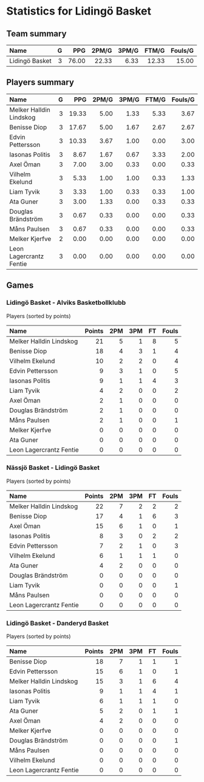 # Statistics for Lidingö Basket

## Team summary

| Name | G | PPG | 2PM/G | 3PM/G | FTM/G | Fouls/G |
|:-----|--:|----:|------:|------:|------:|--------:|
| Lidingö Basket | 3 | 76.00 | 22.33 | 6.33 | 12.33 | 15.00 |

## Players summary

| Name | G | PPG | 2PM/G | 3PM/G | FTM/G | Fouls/G |
|:-----|--:|----:|------:|------:|------:|--------:|
| Melker Halldin Lindskog | 3 | 19.33 | 5.00 | 1.33 | 5.33 | 3.67 |
| Benisse Diop | 3 | 17.67 | 5.00 | 1.67 | 2.67 | 2.67 |
| Edvin Pettersson | 3 | 10.33 | 3.67 | 1.00 | 0.00 | 3.00 |
| Iasonas Politis | 3 | 8.67 | 1.67 | 0.67 | 3.33 | 2.00 |
| Axel Öman | 3 | 7.00 | 3.00 | 0.33 | 0.00 | 0.33 |
| Vilhelm Ekelund | 3 | 5.33 | 1.00 | 1.00 | 0.33 | 1.33 |
| Liam Tyvik | 3 | 3.33 | 1.00 | 0.33 | 0.33 | 1.00 |
| Ata Guner | 3 | 3.00 | 1.33 | 0.00 | 0.33 | 0.33 |
| Douglas Brändström | 3 | 0.67 | 0.33 | 0.00 | 0.00 | 0.33 |
| Måns Paulsen | 3 | 0.67 | 0.33 | 0.00 | 0.00 | 0.33 |
| Melker Kjerfve | 2 | 0.00 | 0.00 | 0.00 | 0.00 | 0.00 |
| Leon Lagercrantz Fentie | 3 | 0.00 | 0.00 | 0.00 | 0.00 | 0.00 |

## Games

### Lidingö Basket - Alviks Basketbollklubb

Players (sorted by points)

| Name | Points | 2PM | 3PM | FT | Fouls |
|:-----|-------:|----:|----:|---:|------:|
| Melker Halldin Lindskog | 21 |  5 |  1 |  8 |  5 |
| Benisse Diop | 18 |  4 |  3 |  1 |  4 |
| Vilhelm Ekelund | 10 |  2 |  2 |  0 |  4 |
| Edvin Pettersson |  9 |  3 |  1 |  0 |  5 |
| Iasonas Politis |  9 |  1 |  1 |  4 |  3 |
| Liam Tyvik |  4 |  2 |  0 |  0 |  2 |
| Axel Öman |  2 |  1 |  0 |  0 |  0 |
| Douglas Brändström |  2 |  1 |  0 |  0 |  0 |
| Måns Paulsen |  2 |  1 |  0 |  0 |  1 |
| Melker Kjerfve |  0 |  0 |  0 |  0 |  0 |
| Ata Guner |  0 |  0 |  0 |  0 |  0 |
| Leon Lagercrantz Fentie |  0 |  0 |  0 |  0 |  0 |

### Nässjö Basket - Lidingö Basket

Players (sorted by points)

| Name | Points | 2PM | 3PM | FT | Fouls |
|:-----|-------:|----:|----:|---:|------:|
| Melker Halldin Lindskog | 22 |  7 |  2 |  2 |  2 |
| Benisse Diop | 17 |  4 |  1 |  6 |  3 |
| Axel Öman | 15 |  6 |  1 |  0 |  1 |
| Iasonas Politis |  8 |  3 |  0 |  2 |  2 |
| Edvin Pettersson |  7 |  2 |  1 |  0 |  3 |
| Vilhelm Ekelund |  6 |  1 |  1 |  1 |  0 |
| Ata Guner |  4 |  2 |  0 |  0 |  0 |
| Douglas Brändström |  0 |  0 |  0 |  0 |  0 |
| Liam Tyvik |  0 |  0 |  0 |  0 |  1 |
| Måns Paulsen |  0 |  0 |  0 |  0 |  0 |
| Leon Lagercrantz Fentie |  0 |  0 |  0 |  0 |  0 |

### Lidingö Basket - Danderyd Basket

Players (sorted by points)

| Name | Points | 2PM | 3PM | FT | Fouls |
|:-----|-------:|----:|----:|---:|------:|
| Benisse Diop | 18 |  7 |  1 |  1 |  1 |
| Edvin Pettersson | 15 |  6 |  1 |  0 |  1 |
| Melker Halldin Lindskog | 15 |  3 |  1 |  6 |  4 |
| Iasonas Politis |  9 |  1 |  1 |  4 |  1 |
| Liam Tyvik |  6 |  1 |  1 |  1 |  0 |
| Ata Guner |  5 |  2 |  0 |  1 |  1 |
| Axel Öman |  4 |  2 |  0 |  0 |  0 |
| Melker Kjerfve |  0 |  0 |  0 |  0 |  0 |
| Douglas Brändström |  0 |  0 |  0 |  0 |  1 |
| Måns Paulsen |  0 |  0 |  0 |  0 |  0 |
| Vilhelm Ekelund |  0 |  0 |  0 |  0 |  0 |
| Leon Lagercrantz Fentie |  0 |  0 |  0 |  0 |  0 |

